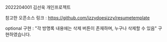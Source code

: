 2022204001 김선욱 개인프로젝트

참고한 오픈소스 링크 : https://github.com/izzydoesizzy/resumetemplate

optional 구현 :  "각 방명록 내용에는 삭제 버튼이 존재하며, 누구나 삭제할 수 있음" 구현하였습니다. 
